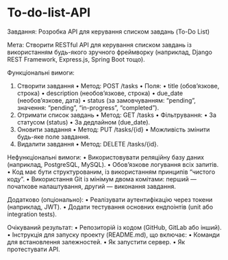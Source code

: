 # To-do-list-API

Завдання: 
Розробка API для керування списком завдань (To-Do List)

Мета:
Створити RESTful API для керування списком завдань із використанням будь-якого зручного фреймворку (наприклад, Django REST Framework, Express.js, Spring Boot тощо).

Функціональні вимоги:
 1. Створити завдання
 • Метод: POST /tasks
 • Поля:
 • title (обов’язкове, строка)
 • description (необов’язкове, строка)
 • due_date (необов’язкове, дата)
 • status (за замовчуванням: “pending”, значення: “pending”, “in-progress”, “completed”).
 2. Отримати список завдань
 • Метод: GET /tasks
 • Фільтрування:
 • За статусом (status)
 • За дедлайном (due_date).
 3. Оновити завдання
 • Метод: PUT /tasks/{id}
 • Можливість змінити будь-яке поле завдання.
 4. Видалити завдання
 • Метод: DELETE /tasks/{id}.

Нефункціональні вимоги:
 • Використовувати реляційну базу даних (наприклад, PostgreSQL, MySQL).
 • Обов’язкове логування всіх запитів.
 • Код має бути структурованим, із використанням принципів “чистого коду”.
 • Використання Git із мінімум двома комітами: перший — початкове налаштування, другий — виконання завдання.

Додатково (опціонально):
 • Реалізувати аутентифікацію через токени (наприклад, JWT).
 • Додати тестування основних ендпоінтів (unit або integration tests).

Очікуваний результат:
 • Репозиторій із кодом (GitHub, GitLab або інший).
 • Інструкція для запуску проекту (README.md), що включає:
 • Команди для встановлення залежностей.
 • Як запустити сервер.
 • Як протестувати API.